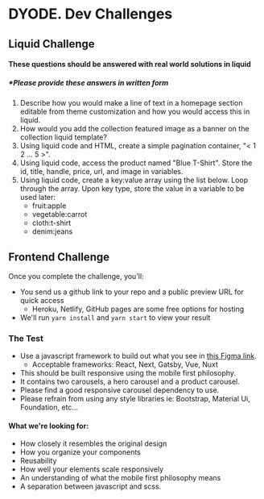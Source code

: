 # DYODE. Dev Challenges

## Liquid Challenge

#### These questions should be answered with real world solutions in liquid

##### \*Please provide these answers in written form

1. Describe how you would make a line of text in a homepage section editable from theme customization and how you would access this in liquid.
2. How would you add the collection featured image as a banner on the collection liquid template?
3. Using liquid code and HTML, create a simple pagination container, "< 1 2 ... 5 >".
4. Using liquid code, access the product named "Blue T-Shirt". Store the id, title, handle, price, url, and image in variables.
5. Using liquid code, create a key:value array using the list below. Loop through the array. Upon key type, store the value in a variable to be used later:
   - fruit:apple
   - vegetable:carrot
   - cloth:t-shirt
   - denim:jeans

## Frontend Challenge

Once you complete the challenge, you'll:

- You send us a github link to your repo and a public preview URL for quick access
  - Heroku, Netlify, GitHub pages are some free options for hosting
- We'll run `yarn install` and `yarn start` to view your result

### The Test

- Use a javascript framework to build out what you see in [this Figma link](https://www.figma.com/file/3LB4kjUhhXVN1cBU2QPIpu/DYODE-Developer-Test?node-id=0%3A1).
  - Acceptable frameworks: React, Next, Gatsby, Vue, Nuxt
- This should be built responsive using the mobile first philosophy.
- It contains two carousels, a hero carousel and a product carousel.
- Please find a good responsive carousel dependency to use.
- Please refrain from using any style libraries ie: Bootstrap, Material Ui, Foundation, etc...

#### What we're looking for:

- How closely it resembles the original design
- How you organize your components
- Reusability
- How well your elements scale responsively
- An understanding of what the mobile first philosophy means
- A separation between javascript and scss.
